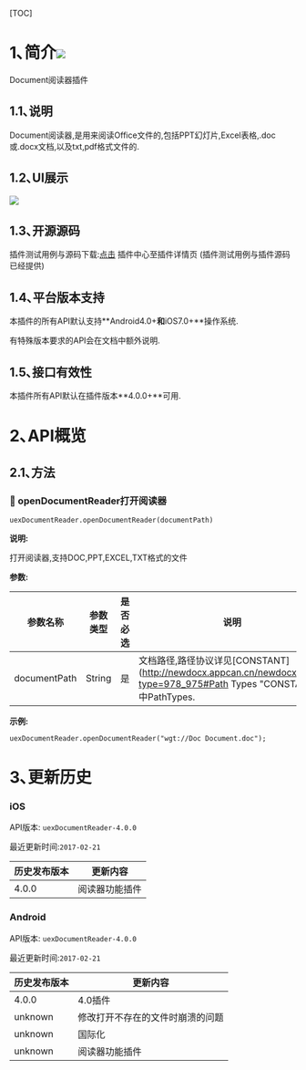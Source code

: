 [TOC]

# 1､简介[![](http://appcan-download.oss-cn-beijing.aliyuncs.com/%E5%85%AC%E6%B5%8B%2Fgf.png)]() 
Document阅读器插件

## 1.1､说明
Document阅读器,是用来阅读Office文件的,包括PPT幻灯片,Excel表格,.doc或.docx文档,以及txt,pdf格式文件的.

## 1.2､UI展示

 ![](http://newdocx.appcan.cn/docximg/144935q2015t7a4a.jpg)  

## 1.3､开源源码
插件测试用例与源码下载:[点击](http://plugin.appcan.cn/details.html?id=168_index) 插件中心至插件详情页 (插件测试用例与插件源码已经提供)
## 1.4､平台版本支持

本插件的所有API默认支持**Android4.0+**和**iOS7.0+**操作系统.

有特殊版本要求的API会在文档中额外说明.

## 1.5､接口有效性

本插件所有API默认在插件版本**4.0.0+**可用.
# 2､API概览

## 2.1､方法

### 🍭 openDocumentReader打开阅读器

`uexDocumentReader.openDocumentReader(documentPath)`

**说明:**

打开阅读器,支持DOC,PPT,EXCEL,TXT格式的文件

**参数:**

 
|  参数名称 | 参数类型  | 是否必选  |  说明 |
| ----- | ----- | ----- | ----- |
| documentPath | String | 是 | 文档路径,路径协议详见[CONSTANT](http://newdocx.appcan.cn/newdocx/docx?type=978_975#Path Types "CONSTANT")中PathTypes. |


**示例:**

```
uexDocumentReader.openDocumentReader("wgt://Doc Document.doc");
```

# 3､更新历史

### iOS

API版本: `uexDocumentReader-4.0.0`

最近更新时间:`2017-02-21`

| 历史发布版本 | 更新内容 |
| ----- | ----- |
| 4.0.0 | 阅读器功能插件 |

### Android

API版本: `uexDocumentReader-4.0.0`

最近更新时间:`2017-02-21`

| 历史发布版本 | 更新内容 |
| ----- | ----- |
| 4.0.0 | 4.0插件 |
| unknown | 修改打开不存在的文件时崩溃的问题 |
| unknown | 国际化 |
| unknown | 阅读器功能插件 |
